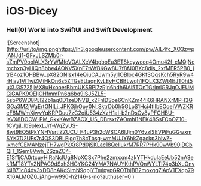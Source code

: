 # iOS-Dicey

### Hell(0) World into SwiftUI and Swift Development
![Screenshot]([http://url/to/img.png](https://lh3.googleusercontent.com/pw/AIL4fc_XO3zwpjANJd1-GFxJLSZMb0r-sZmPV9oolALX3rYWMfoVOALXeV4bgboEu3ET8kcywccq4Omu42f_cMQjNcmchxp3yHiQn8bbe4AOKV5XpF7tWfBKGw8U7f8fJ0BXc8dis_2xfMER5PB0_jtrB4oz1OHBBw_pX82GNlsx14eQiuCAJwm5yj1OBloc4GKfSQqsKch5RyR9w4rHiay1VlTwiZMiHkOn6s5ZTGsEUaqnKvLEyHCBBLwqh1FQLX3ZWt4EJT0ht5uXU3S725jMX8uHxooerBbmUKSRPl7zRjn6hdh6IAi5TOnTGrjmlGRJgOJEUMGjGAPK9OEIjCHfmmPn6q6bq9ISJ5ZL5-5sbP6WD8PJl2Zb1aq0D1zeDNVB_x2FnlDSoe6CnKZm44K6HRANXrMPH3GGGa3MZjWgErtGNILj_JPKGjhOpy0N_SktrDb0h5GLoS1Hci4tIIbEOoeIVWZKReF8MWmXjwyYgKRPDuu7zC2oiU534zXzH1aI-b2nDsCv8yPFGHBU-jaVX8DOCW-PM_GkxKAwBZACX_US_DBrsxtZAOmhl1NEK48SsFCpOZ10-fCVgjI_lb9pIexLJrf-WqZyUS-8wt9EQ5tPkYNHVsrtlZZUCU_F4uP3h2cWSCA6lJjm0Y6vzlSEVPiFuGGwxmSYK7D2UFs7r4QS3DBLEjog7h8cTbsg-wmMUJY6hkZgackp3blwZ-ixmcfCEMANzejTH7wgPkXr8Pd0jSKLac18QellukrM7RR7PHk90wVb90jDCbQjT_1Sem8Vwh_2SzaZC4-E1Sf1jCA0rtcuyHiRaNclUg8NpXCSx7Phe2zmxxm4zkYTHkduIaEeUb52nA3ekRMT8YTy2NPAC9dSxh3HGYKG24YMA7NAUYKthPVQnWYLTI74p3bXuOnvI4lB71c84dv3xDD8hAKdSlmN9qpjYTmlpypGROThjBB2moxqq7iApV1EXqp79X16ALMOZ0_jAhg=w990-h2146-s-no?authuser=0
)https://lh3.googleusercontent.com/pw/AIL4fc_XO3zwpjANJd1-GFxJLSZMb0r-sZmPV9oolALX3rYWMfoVOALXeV4bgboEu3ET8kcywccq4Omu42f_cMQjNcmchxp3yHiQn8bbe4AOKV5XpF7tWfBKGw8U7f8fJ0BXc8dis_2xfMER5PB0_jtrB4oz1OHBBw_pX82GNlsx14eQiuCAJwm5yj1OBloc4GKfSQqsKch5RyR9w4rHiay1VlTwiZMiHkOn6s5ZTGsEUaqnKvLEyHCBBLwqh1FQLX3ZWt4EJT0ht5uXU3S725jMX8uHxooerBbmUKSRPl7zRjn6hdh6IAi5TOnTGrjmlGRJgOJEUMGjGAPK9OEIjCHfmmPn6q6bq9ISJ5ZL5-5sbP6WD8PJl2Zb1aq0D1zeDNVB_x2FnlDSoe6CnKZm44K6HRANXrMPH3GGGa3MZjWgErtGNILj_JPKGjhOpy0N_SktrDb0h5GLoS1Hci4tIIbEOoeIVWZKReF8MWmXjwyYgKRPDuu7zC2oiU534zXzH1aI-b2nDsCv8yPFGHBU-jaVX8DOCW-PM_GkxKAwBZACX_US_DBrsxtZAOmhl1NEK48SsFCpOZ10-fCVgjI_lb9pIexLJrf-WqZyUS-8wt9EQ5tPkYNHVsrtlZZUCU_F4uP3h2cWSCA6lJjm0Y6vzlSEVPiFuGGwxmSYK7D2UFs7r4QS3DBLEjog7h8cTbsg-wmMUJY6hkZgackp3blwZ-ixmcfCEMANzejTH7wgPkXr8Pd0jSKLac18QellukrM7RR7PHk90wVb90jDCbQjT_1Sem8Vwh_2SzaZC4-E1Sf1jCA0rtcuyHiRaNclUg8NpXCSx7Phe2zmxxm4zkYTHkduIaEeUb52nA3ekRMT8YTy2NPAC9dSxh3HGYKG24YMA7NAUYKthPVQnWYLTI74p3bXuOnvI4lB71c84dv3xDD8hAKdSlmN9qpjYTmlpypGROThjBB2moxqq7iApV1EXqp79X16ALMOZ0_jAhg=w990-h2146-s-no?authuser=0
)


